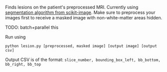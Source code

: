 Finds lesions on the patient's preprocessed MRI. Currently using [segmentation algorithm from scikit-image](http://scikit-image.org/docs/dev/auto_examples/segmentation/plot_label.html#sphx-glr-auto-examples-segmentation-plot-label-py).
Make sure to preprocess your images first to receive a masked image with non-white-matter areas hidden.

TODO: batch+parallel this

Run using 

`python lesion.py [preprocessed, masked image] [output image] [output csv]`

Output CSV is of the format:
`slice_number, bounding_box_left, bb_bottom, bb_right, bb_top`
